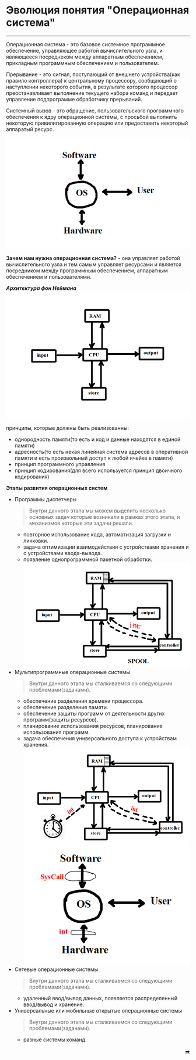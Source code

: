 # Эволюция понятия "Операционная система"
---
Операционная система - это базовое системное программное обеспечение, управляющее работой вычислительного узла, и являющееся посреднеком между аппаратным обеспечением, прикладным программным обеспечением и пользователем.

Прерывание - это сигнал, поступающий от внешнего устройства(как правило контроллера) к центральному процессору, сообщающий о наступлении некоторого события, в результате которого процессор преостанавливает выполнение текущего набора команд и передает управление подпрограмме обработчику прерываний.

Системный вызов - это обращение, пользовательского программного обеспечения к ядру операционной системы, с просьбой выполнить некоторую привилигированную операцию или предоставить некоторый аппаратый ресурс.

![os](https://github.com/georgedem975/BookOS/blob/master/chapter_one/assets/1.png)

__Зачем нам нужна операционная система?__ - она управляет работой вычислительного узла и тем самым управляет ресурсами и является посредником между программным обеспечением, аппаратным обеспечением и пользователями.

___Архитектура фон Неймана___
![2](https://github.com/georgedem975/BookOS/blob/master/chapter_one/assets/2.png)

принципы, которые должны быть реализованны:
+ однородность памяти(то есть и код и данные находятся в единой памяти)
+ адресность(то есть некая линейная система адресов в оперативной памяти и есть произвольный доступ к любой ячейке в памяти)
+ принцип программного управления
+ принцип кодирования(для всего используется принцип двоичного кодирования)

__Этапы развития операционных систем__
+ Программы диспетчеры
    > Внутри данного этапа мы можем выделить несколько основных задач которые возникали в рамках этого этапа, и механизмов которые эти задачи решали.
    >
    * повторное использование кода, автоматизация загрузки и линковки.
    * задача оптимизации взаимодействия с устройствами хранения и с устройствами ввода-вывода.
    * появление однопрограммной пакетной обработки.
![3](https://github.com/georgedem975/BookOS/blob/master/chapter_one/assets/3.png)
+ Мультипрограммные операционные системы
    > Внутри данного этапа мы сталкиваемся со следующими проблемами(задачами).
    >
    * обеспечение разделения времени процессора.
    * обеспечение разделения памяти.
    * обеспечение защиты программ от деятельности других программ(защиты ресурсов).
    * планирование использования ресурсов, планирование использования программ.
    * задача обеспечения универсального доступа к устройствам хранения.
![4](https://github.com/georgedem975/BookOS/blob/master/chapter_one/assets/4.png)
![5](https://github.com/georgedem975/BookOS/blob/master/chapter_one/assets/5.png)
+ Сетевые операционные системы
    > Внутри данного этапа мы сталкиваемся со следующими проблемами(задачами).
    >
    * удаленный ввод/вывод данных, появляется распределенный ввод/вывод и хранение.
+ Универсальные или мобильные открытые операционные системы
    > Внутри данного этапа мы сталкиваемся со следующими проблемами(задачами).
    >
    * разные системы команд.

<p align="right"> <a href=https://github.com/georgedem975/BookOS/blob/master/chapter_two/README.md>➡️</a></p>